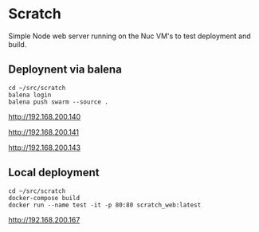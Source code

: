 # Scratch

Simple Node web server running on the Nuc VM's to test deployment and build.

## Deploynent via balena

```console
cd ~/src/scratch
balena login
balena push swarm --source .
```

http://192.168.200.140

http://192.168.200.141

http://192.168.200.143

## Local deployment

```console
cd ~/src/scratch
docker-compose build
docker run --name test -it -p 80:80 scratch_web:latest
```

http://192.168.200.167